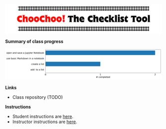 [<img alt="alt_text" width="800px" src="https://github.com/lucydot/ChooChoo/raw/main/docs/images/icon2.png" />](github.com/lucydot/choochoo)

**Summary of class progress**

![](./plots/summary_plot.png)

**Links**
- Class repository (TODO)

**Instructions**  

- Student instructions are [here]().
- Instructor instructions are [here]().

